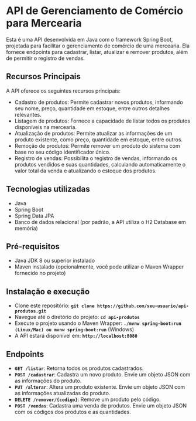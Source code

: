 # API de Gerenciamento de Comércio para Mercearia
Esta é uma API desenvolvida em Java com o framework Spring Boot, projetada para facilitar o gerenciamento de comércio de uma mercearia. Ela fornece endpoints para cadastrar, listar, atualizar e remover produtos, além de permitir o registro de vendas.

## Recursos Principais
A API oferece os seguintes recursos principais:

- Cadastro de produtos: Permite cadastrar novos produtos, informando seu nome, preço, quantidade em estoque, entre outros detalhes relevantes.
- Listagem de produtos: Fornece a capacidade de listar todos os produtos disponíveis na mercearia.
- Atualização de produtos: Permite atualizar as informações de um produto existente, como preço, quantidade em estoque, entre outros.
- Remoção de produtos: Permite remover um produto do sistema com base no seu código identificador único.
- Registro de vendas: Possibilita o registro de vendas, informando os produtos vendidos e suas quantidades, calculando automaticamente o valor total da venda e atualizando o estoque dos produtos.

## Tecnologias utilizadas
- Java
- Spring Boot
- Spring Data JPA
- Banco de dados relacional (por padrão, a API utiliza o H2 Database em memória)

## Pré-requisitos
- Java JDK 8 ou superior instalado
- Maven instalado (opcionalmente, você pode utilizar o Maven Wrapper fornecido no projeto)

## Instalação e execução
- Clone este repositório: __`git clone https://github.com/seu-usuario/api-produtos.git`__
- Navegue até o diretório do projeto: __`cd api-produtos`__
- Execute o projeto usando o Maven Wrapper: __`./mvnw spring-boot:run (Linux/Mac) ou mvnw spring-boot:run`__ (Windows)
- A API estará disponível em: __`http://localhost:8080`__

## Endpoints
- __`GET /listar`__: Retorna todos os produtos cadastrados.
- __`POST /cadastrar`__: Cadastra um novo produto. Envie um objeto JSON com as informações do produto.
- __`PUT /alterar`__: Altera um produto existente. Envie um objeto JSON com as informações atualizadas do produto.
- __`DELETE /remover/{codigo}`__: Remove um produto pelo código.
- __`POST /vendas`__: Cadastra uma venda de produtos. Envie um objeto JSON com os códigos dos produtos e as quantidades.